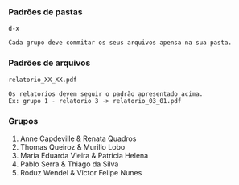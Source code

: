 ### Padrões de pastas

	d-x

	Cada grupo deve commitar os seus arquivos apensa na sua pasta.

### Padrões de arquivos

	relatorio_XX_XX.pdf

	Os relatorios devem seguir o padrão apresentado acima.
	Ex: grupo 1 - relatorio 3 -> relatorio_03_01.pdf

### Grupos

1. Anne Capdeville & Renata Quadros
2. Thomas Queiroz & Murillo Lobo
3. Maria Eduarda Vieira & Patrícia Helena
4. Pablo Serra & Thiago da Silva
5. Roduz Wendel & Victor Felipe Nunes
